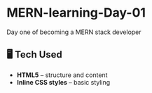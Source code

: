 # MERN-learning-Day-01
Day one of becoming a MERN stack developer

## 🖥️ Tech Used
- **HTML5** – structure and content  
- **Inline CSS styles** – basic styling  
